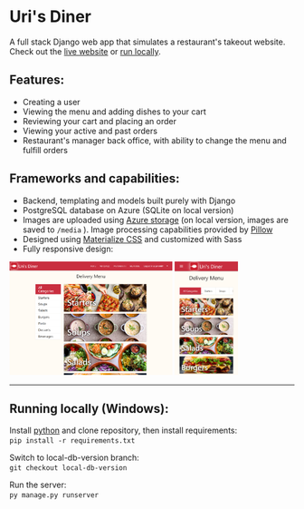 # Uri's Diner

A full stack Django web app that simulates a restaurant's takeout website. Check out the [live website](https://uris-diner-site.wittywave-70237434.germanywestcentral.azurecontainerapps.io/) or [run locally](#running-locally).

## Features:
- Creating a user
- Viewing the menu and adding dishes to your cart
- Reviewing your cart and placing an order
- Viewing your active and past orders
- Restaurant's manager back office, with ability to change the menu and fulfill orders

## Frameworks and capabilities:
- Backend, templating and models built purely with Django
- PostgreSQL database on Azure (SQLite on local version)
- Images are uploaded using [Azure storage](https://django-storages.readthedocs.io/en/latest/backends/azure.html) (on local version, images are saved to `/media` ). Image processing capabilities provided by [Pillow](https://pypi.org/project/Pillow/)
- Designed using [Materialize CSS](https://materializecss.com) and customized with Sass
- Fully responsive design:

<img src="https://raw.githubusercontent.com/ugthefluffster/uris_diner/main/example-images/menu-tablet.png" height="200">
<img src="https://raw.githubusercontent.com/ugthefluffster/uris_diner/main/example-images/menu-phone.png" height="200">

  ---
## Running locally (Windows):
Install [python](https://www.python.org/downloads/) and clone repository, then install requirements:  
`pip install -r requirements.txt`  

Switch to local-db-version branch:  
`git checkout local-db-version`

Run the server:  
`py manage.py runserver`
